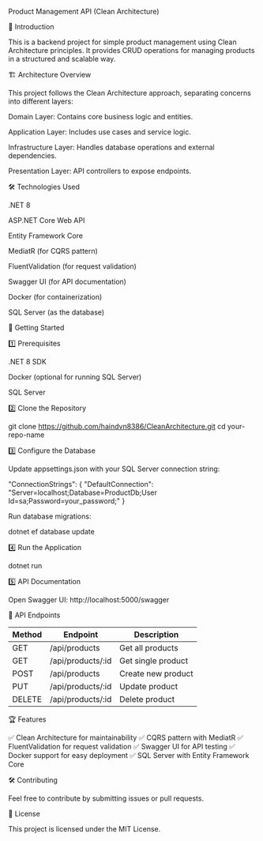 Product Management API (Clean Architecture)

📌 Introduction

This is a backend project for simple product management using Clean Architecture principles. It provides CRUD operations for managing products in a structured and scalable way.

🏗️ Architecture Overview

This project follows the Clean Architecture approach, separating concerns into different layers:

Domain Layer: Contains core business logic and entities.

Application Layer: Includes use cases and service logic.

Infrastructure Layer: Handles database operations and external dependencies.

Presentation Layer: API controllers to expose endpoints.

🛠️ Technologies Used

.NET 8

ASP.NET Core Web API

Entity Framework Core

MediatR (for CQRS pattern)

FluentValidation (for request validation)

Swagger UI (for API documentation)

Docker (for containerization)

SQL Server (as the database)

🚀 Getting Started

1️⃣ Prerequisites

.NET 8 SDK

Docker (optional for running SQL Server)

SQL Server

2️⃣ Clone the Repository

git clone https://github.com/haindvn8386/CleanArchitecture.git
cd your-repo-name

3️⃣ Configure the Database

Update appsettings.json with your SQL Server connection string:

"ConnectionStrings": {
  "DefaultConnection": "Server=localhost;Database=ProductDb;User Id=sa;Password=your_password;"
}

Run database migrations:

dotnet ef database update

4️⃣ Run the Application

dotnet run

5️⃣ API Documentation

Open Swagger UI: http://localhost:5000/swagger

📌 API Endpoints

| Method | Endpoint         | Description                     |
|--------|------------------|---------------------------------|
| GET    | /api/products    | Get all products                |
| GET    | /api/products/:id| Get single product              |
| POST   | /api/products    | Create new product              |
| PUT    | /api/products/:id| Update product                  |
| DELETE | /api/products/:id| Delete product                  |

🏆 Features

✅ Clean Architecture for maintainability
✅ CQRS pattern with MediatR
✅ FluentValidation for request validation
✅ Swagger UI for API testing
✅ Docker support for easy deployment
✅ SQL Server with Entity Framework Core

🛠 Contributing

Feel free to contribute by submitting issues or pull requests.

📄 License

This project is licensed under the MIT License.
